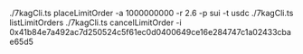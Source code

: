 ./7kagCli.ts placeLimitOrder -a 1000000000 -r 2.6 -p sui -t usdc
./7kagCli.ts listLimitOrders
./7kagCli.ts cancelLimitOrder -i 0x41b84e7a492ac7d250524c5f61ec0d0400649ce16e284747c1a02433cbae65d5
